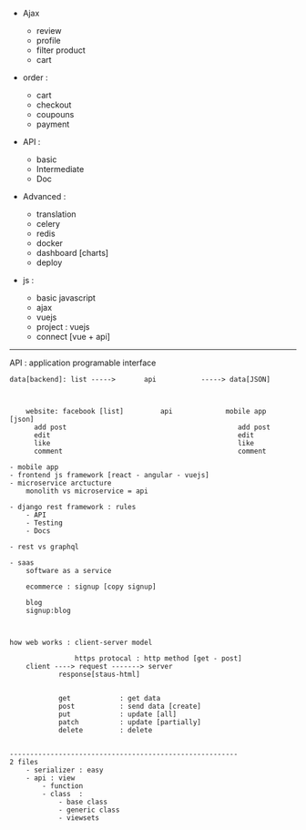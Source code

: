- Ajax
    - review 
    - profile
    - filter product
    - cart 


- order : 
    - cart 
    - checkout 
    - coupouns 
    - payment 


- API :
    - basic
    - Intermediate 
    - Doc

- Advanced : 
    - translation 
    - celery 
    - redis
    - docker 
    - dashboard [charts]
    - deploy 


- js : 
    - basic javascript
    - ajax
    - vuejs 
    - project : vuejs 
    - connect [vue + api]
---------------------------------------------------
API : application programable interface 

    data[backend]: list ----->       api           -----> data[JSON]



        website: facebook [list]         api             mobile app  [json]
          add post                                          add post
          edit                                              edit
          like                                              like
          comment                                           comment

    - mobile app 
    - frontend js framework [react - angular - vuejs]
    - microservice arctucture 
        monolith vs microservice = api

    - django rest framework : rules 
        - API 
        - Testing 
        - Docs

    - rest vs graphql 

    - saas 
        software as a service 

        ecommerce : signup [copy signup]

        blog 
        signup:blog



    how web works : client-server model 

                    https protocal : http method [get - post]
        client ----> request -------> server
                response[staus-html]


                get            : get data  
                post           : send data [create]
                put            : update [all]
                patch          : update [partially]
                delete         : delete 

    
    --------------------------------------------------------
    2 files 
        - serializer : easy 
        - api : view 
            - function
            - class  : 
                - base class 
                - generic class 
                - viewsets 
